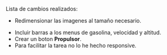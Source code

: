 ﻿ Lista de cambios realizados:

+ Redimensionar las imagenes al tamaño necesario.
- Incluir barras a los menus de gasolina, velocidad y altitud.
- Crear un boton **Propulsor**.
- Para facilitar la tarea no lo he hecho responsive.